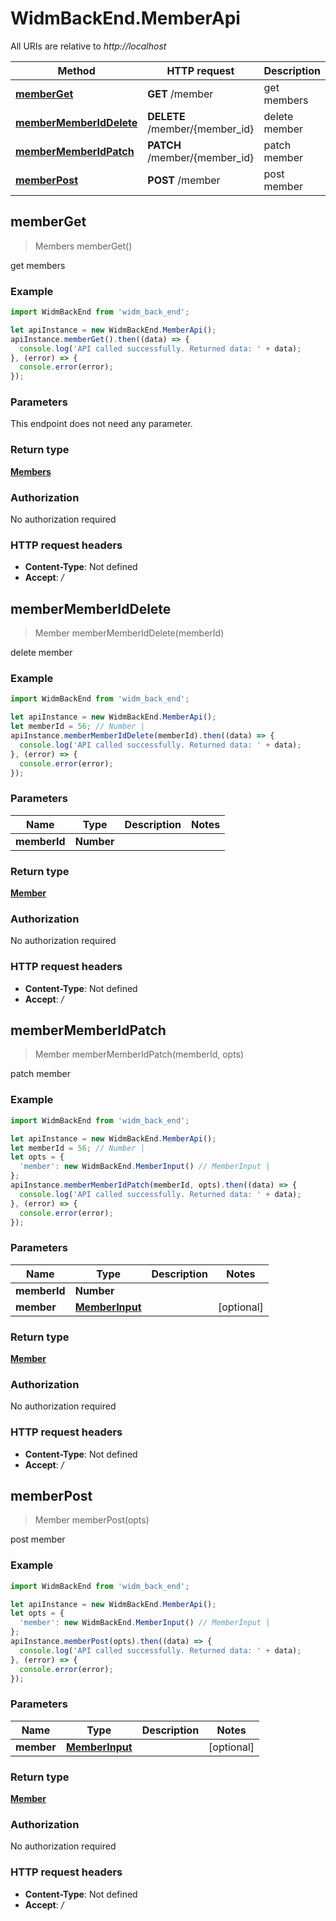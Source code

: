 # WidmBackEnd.MemberApi

All URIs are relative to *http://localhost*

Method | HTTP request | Description
------------- | ------------- | -------------
[**memberGet**](MemberApi.md#memberGet) | **GET** /member | get members
[**memberMemberIdDelete**](MemberApi.md#memberMemberIdDelete) | **DELETE** /member/{member_id} | delete member
[**memberMemberIdPatch**](MemberApi.md#memberMemberIdPatch) | **PATCH** /member/{member_id} | patch member
[**memberPost**](MemberApi.md#memberPost) | **POST** /member | post member



## memberGet

> Members memberGet()

get members

### Example

```javascript
import WidmBackEnd from 'widm_back_end';

let apiInstance = new WidmBackEnd.MemberApi();
apiInstance.memberGet().then((data) => {
  console.log('API called successfully. Returned data: ' + data);
}, (error) => {
  console.error(error);
});

```

### Parameters

This endpoint does not need any parameter.

### Return type

[**Members**](Members.md)

### Authorization

No authorization required

### HTTP request headers

- **Content-Type**: Not defined
- **Accept**: */*


## memberMemberIdDelete

> Member memberMemberIdDelete(memberId)

delete member

### Example

```javascript
import WidmBackEnd from 'widm_back_end';

let apiInstance = new WidmBackEnd.MemberApi();
let memberId = 56; // Number | 
apiInstance.memberMemberIdDelete(memberId).then((data) => {
  console.log('API called successfully. Returned data: ' + data);
}, (error) => {
  console.error(error);
});

```

### Parameters


Name | Type | Description  | Notes
------------- | ------------- | ------------- | -------------
 **memberId** | **Number**|  | 

### Return type

[**Member**](Member.md)

### Authorization

No authorization required

### HTTP request headers

- **Content-Type**: Not defined
- **Accept**: */*


## memberMemberIdPatch

> Member memberMemberIdPatch(memberId, opts)

patch member

### Example

```javascript
import WidmBackEnd from 'widm_back_end';

let apiInstance = new WidmBackEnd.MemberApi();
let memberId = 56; // Number | 
let opts = {
  'member': new WidmBackEnd.MemberInput() // MemberInput | 
};
apiInstance.memberMemberIdPatch(memberId, opts).then((data) => {
  console.log('API called successfully. Returned data: ' + data);
}, (error) => {
  console.error(error);
});

```

### Parameters


Name | Type | Description  | Notes
------------- | ------------- | ------------- | -------------
 **memberId** | **Number**|  | 
 **member** | [**MemberInput**](MemberInput.md)|  | [optional] 

### Return type

[**Member**](Member.md)

### Authorization

No authorization required

### HTTP request headers

- **Content-Type**: Not defined
- **Accept**: */*


## memberPost

> Member memberPost(opts)

post member

### Example

```javascript
import WidmBackEnd from 'widm_back_end';

let apiInstance = new WidmBackEnd.MemberApi();
let opts = {
  'member': new WidmBackEnd.MemberInput() // MemberInput | 
};
apiInstance.memberPost(opts).then((data) => {
  console.log('API called successfully. Returned data: ' + data);
}, (error) => {
  console.error(error);
});

```

### Parameters


Name | Type | Description  | Notes
------------- | ------------- | ------------- | -------------
 **member** | [**MemberInput**](MemberInput.md)|  | [optional] 

### Return type

[**Member**](Member.md)

### Authorization

No authorization required

### HTTP request headers

- **Content-Type**: Not defined
- **Accept**: */*

